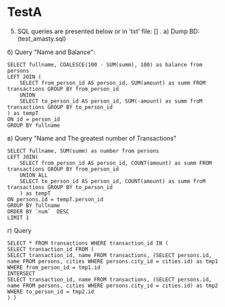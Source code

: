 # TestA

5. SQL queries are presented below or in 'txt' file: [] .
a) Dump BD: (test_amasty.sql)  <br>

б) Query "Name and Balance":

    SELECT fullname, COALESCE(100 - SUM(summ), 100) as balance from persons
    LEFT JOIN (
        SELECT from_person_id AS person_id, SUM(amount) as summ FROM transactions GROUP BY from_person_id
        UNION
        SELECT to_person_id AS person_id, SUM(-amount) as summ froM transactions GROUP BY to_person_id
    ) as tempT
    ON id = person_id
    GROUP BY fullname
    
в) Query "Name and The greatest number of Transactions"

    SELECT fullname, SUM(summ) as number from persons
    LEFT JOIN(
	    SELECT from_person_id AS person_id, COUNT(amount) as summ FROM transactions GROUP BY from_person_id
	    UNION ALL
	    SELECT to_person_id AS person_id, COUNT(amount) as summ froM transactions GROUP BY to_person_id
	    ) as tempT
    ON persons.id = tempT.person_id
    GROUP BY fullname  
    ORDER BY `num`  DESC
    LIMIT 1

г) Query

    SELECT * FROM transactions WHERE transaction_id IN (
    SELECT transaction_id FROM (
    SELECT transaction_id, name FROM transactions, (SELECT persons.id, name FROM persons, cities WHERE persons.city_id = cities.id) as tmp1
    WHERE from_person_id = tmp1.id
    INTERSECT
    SELECT transaction_id, name FROM transactions, (SELECT persons.id, name FROM persons, cities WHERE persons.city_id = cities.id) as tmp2
    WHERE to_person_id = tmp2.id
    ) )
